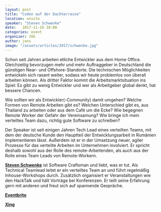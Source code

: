 ```yaml
---
layout: post
title: "Coden auf der Dachterrasse"
location: onsite
speaker: "Steven Schwenke"
date:   2017-11-16 18:00
categories: event
organizer: JUG
author: jens
image: "/assets/articles/2017/schwenke.jpg"
---
```


Schon seit Jahren arbeiten etliche Entwickler aus dem Home Office. 
Gleichzeitig bevorzugen mehr und mehr Auftraggeber in Deutschland die günstigen Near- und Offshore-Standorte. 
Die technischen Möglichkeiten entwickeln sich rasant weiter, sodass wir heute problemlos von überall arbeiten können. 
Als dritter Faktor kommt die Arbeitsmarktsituation ins Spiel: 
Es gibt zu wenig Entwickler und wer als Arbeitgeber global denkt, hat bessere Chancen.

Wie sollten wir als Entwickler(-Community) damit umgehen? 
Welche Formen von Remote Arbeiten gibt es? 
Welchen Unterschied gibt es, aus Thailand zu arbeiten oder aus dem Café um die Ecke? 
Wie begegnen Remote Worker der Gefahr der Vereinsamung? 
Wie bringe ich mein verteiltes Team dazu, richtig gute Software zu schreiben?

Der Speaker ist seit einigen Jahren Tech Lead eines verteilten Teams, mit dem der deutsche Kunde den Hauptteil der Entwicklungsarbeit in Rumänien implementieren lässt. 
Außerdem ist er in der Umsetzung neuer, agiler Prozesse für das verteilte Arbeiten im Unternehmen involviert. 
Er spricht deshalb sowohl aus der Rolle des remote-Arbeitenden, als auch aus der Rolle eines Team Leads von Remote-Workern.

**[Steven Schwenke](https://twitter.com/stevenschwenke)** ist Software Craftsman und liebt, was er tut. 
Als Technical Teamlead leitet er ein verteiltes Team an und führt regelmäßig Inhouse-Workshops durch. 
Zusätzlich organisiert er Veranstaltungen wie den HackTalk und hält Vorträge bei Konferenzen. 
Er teilt seine Erfahrung gern mit anderen und freut sich auf spannende Gespräche.

**[Eventbrite]()**

**[Xing]()**
